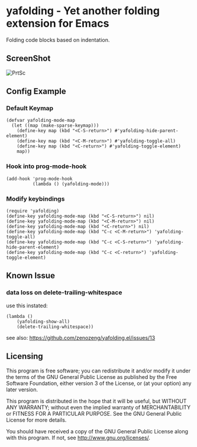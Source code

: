 # yafolding - Yet another folding extension for Emacs

Folding code blocks based on indentation.

## ScreenShot
![PrtSc](https://raw.github.com/zenozeng/yafolding.el/master/psc.png)

## Config Example

### Default Keymap

```emacs-lisp
(defvar yafolding-mode-map
  (let ((map (make-sparse-keymap)))
    (define-key map (kbd "<C-S-return>") #'yafolding-hide-parent-element)
    (define-key map (kbd "<C-M-return>") #'yafolding-toggle-all)
    (define-key map (kbd "<C-return>") #'yafolding-toggle-element)
    map))
```

### Hook into prog-mode-hook

```emacs-lisp
(add-hook 'prog-mode-hook
          (lambda () (yafolding-mode)))
```

### Modify keybindings

```
(require 'yafolding)
(define-key yafolding-mode-map (kbd "<C-S-return>") nil)
(define-key yafolding-mode-map (kbd "<C-M-return>") nil)
(define-key yafolding-mode-map (kbd "<C-return>") nil)
(define-key yafolding-mode-map (kbd "C-c <C-M-return>") 'yafolding-toggle-all)
(define-key yafolding-mode-map (kbd "C-c <C-S-return>") 'yafolding-hide-parent-element)
(define-key yafolding-mode-map (kbd "C-c <C-return>") 'yafolding-toggle-element)
```

## Known Issue

### data loss on delete-trailing-whitespace

use this instated:

```emacs-lisp
(lambda ()
    (yafolding-show-all)
    (delete-trailing-whitespace))
```

see also: https://github.com/zenozeng/yafolding.el/issues/13

## Licensing

This program is free software; you can redistribute it and/or modify
it under the terms of the GNU General Public License as published by
the Free Software Foundation, either version 3 of the License, or
(at your option) any later version.

This program is distributed in the hope that it will be useful,
but WITHOUT ANY WARRANTY; without even the implied warranty of
MERCHANTABILITY or FITNESS FOR A PARTICULAR PURPOSE.  See the
GNU General Public License for more details.

You should have received a copy of the GNU General Public License
along with this program.  If not, see <http://www.gnu.org/licenses/>.
